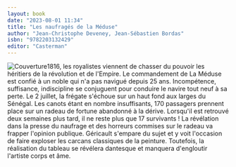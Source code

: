 ```yaml
---
layout: book
date: "2023-08-01 11:34"
title: "Les naufragés de la Méduse"
author: "Jean-Christophe Deveney, Jean-Sébastien Bordas"
isbn: "9782203132429"
editor: "Casterman"
---
```

![Couverture](/img/9782203132429.jpg)1816, les royalistes viennent de chasser du pouvoir les héritiers de la révolution et de l'Empire. Le commandement de La Méduse est confié à un noble qui n'a pas navigué depuis 25 ans. Incompétence, suffisance, indiscipline se conjuguent pour conduire le navire tout neuf à sa perte. Le 2 juillet, la frégate s'échoue sur un haut fond aux larges du Sénégal. Les canots étant en nombre insuffisants, 170 passagers prennent place sur un radeau de fortune abandonné à la dérive. Lorsqu'il est retrouvé deux semaines plus tard, il ne reste plus que 17 survivants ! La révélation dans la presse du naufrage et des horreurs commises sur le radeau va frapper l'opinion publique. Géricault s'empare du sujet et y voit l'occasion de faire exploser les carcans classiques de la peinture. Toutefois, la réalisation du tableau se révélera dantesque et manquera d'engloutir l'artiste corps et âme.